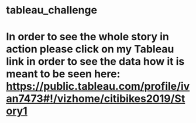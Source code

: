 # tableau_challenge

# In order to see the whole story in action please click on my Tableau link in order to see the data how it is meant to be seen here: https://public.tableau.com/profile/ivan7473#!/vizhome/citibikes2019/Story1